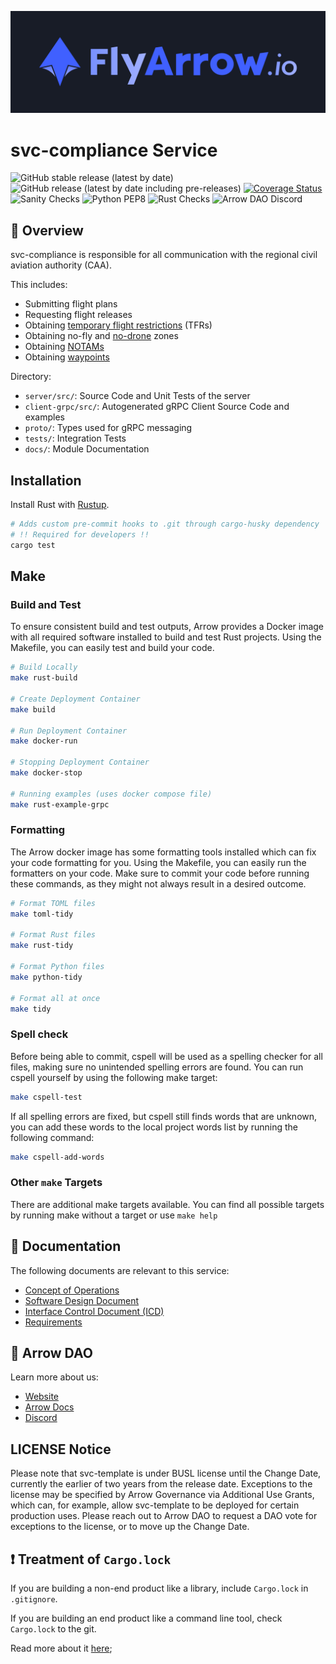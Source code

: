 ![Arrow Banner](https://github.com/Arrow-air/tf-github/raw/main/src/templates/doc-banner-services.png)

# svc-compliance Service

![GitHub stable release (latest by date)](https://img.shields.io/github/v/release/Arrow-air/svc-compliance?sort=semver&color=green) ![GitHub release (latest by date including pre-releases)](https://img.shields.io/github/v/release/Arrow-air/svc-compliance?include_prereleases) [![Coverage Status](https://coveralls.io/repos/github/Arrow-air/svc-compliance/badge.svg?branch=develop)](https://coveralls.io/github/Arrow-air/svc-compliance)
![Sanity Checks](https://github.com/arrow-air/svc-compliance/actions/workflows/sanity_checks.yml/badge.svg?branch=develop) ![Python PEP8](https://github.com/arrow-air/svc-compliance/actions/workflows/python_ci.yml/badge.svg?branch=develop) ![Rust Checks](https://github.com/arrow-air/svc-compliance/actions/workflows/rust_ci.yml/badge.svg?branch=develop) 
![Arrow DAO Discord](https://img.shields.io/discord/853833144037277726?style=plastic)

## :telescope: Overview

svc-compliance is responsible for all communication with the regional civil aviation authority (CAA).

This includes:
- Submitting flight plans
- Requesting flight releases
- Obtaining [temporary flight restrictions](https://www.faa.gov/uas/getting_started/temporary_flight_restrictions) (TFRs)
- Obtaining no-fly and [no-drone](https://www.faa.gov/uas/resources/community_engagement/no_drone_zone) zones
- Obtaining [NOTAMs](https://www.faa.gov/about/initiatives/notam/what_is_a_notam)
- Obtaining [waypoints](https://www.faa.gov/air_traffic/flight_info/aeronav/aero_data/loc_id_search/fixes_waypoints/)

Directory:
- `server/src/`: Source Code and Unit Tests of the server
- `client-grpc/src/`: Autogenerated gRPC Client Source Code and examples
- `proto/`: Types used for gRPC messaging
- `tests/`: Integration Tests
- `docs/`: Module Documentation

## Installation

Install Rust with [Rustup](https://www.rust-lang.org/tools/install).

```bash
# Adds custom pre-commit hooks to .git through cargo-husky dependency
# !! Required for developers !!
cargo test
```

## Make

### Build and Test

To ensure consistent build and test outputs, Arrow provides a Docker image with all required software installed to build and test Rust projects.
Using the Makefile, you can easily test and build your code.

```bash
# Build Locally
make rust-build

# Create Deployment Container
make build

# Run Deployment Container
make docker-run

# Stopping Deployment Container
make docker-stop

# Running examples (uses docker compose file)
make rust-example-grpc
```

### Formatting

The Arrow docker image has some formatting tools installed which can fix your code formatting for you.
Using the Makefile, you can easily run the formatters on your code.
Make sure to commit your code before running these commands, as they might not always result in a desired outcome.

```bash
# Format TOML files
make toml-tidy

# Format Rust files
make rust-tidy

# Format Python files
make python-tidy

# Format all at once
make tidy
```

### Spell check

Before being able to commit, cspell will be used as a spelling checker for all files, making sure no unintended spelling errors are found.
You can run cspell yourself by using the following make target:
```bash
make cspell-test
```

If all spelling errors are fixed, but cspell still finds words that are unknown, you can add these words to the local project words list by running the following command:
```bash
make cspell-add-words
```

### Other `make` Targets

There are additional make targets available. You can find all possible targets by running make without a target or use `make help`

## :scroll: Documentation
The following documents are relevant to this service:
- [Concept of Operations](./docs/conops.md)
- [Software Design Document](./docs/sdd.md)
- [Interface Control Document (ICD)](./docs/icd.md)
- [Requirements](https://nocodb.arrowair.com/dashboard/#/nc/view/d1bb0a51-e22f-4b91-b1c5-66f11f4f861b)

## :busts_in_silhouette: Arrow DAO
Learn more about us:
- [Website](https://www.arrowair.com/)
- [Arrow Docs](https://www.arrowair.com/docs/intro)
- [Discord](https://discord.com/invite/arrow)

## LICENSE Notice

Please note that svc-template is under BUSL license until the Change Date, currently the earlier of two years from the release date. Exceptions to the license may be specified by Arrow Governance via Additional Use Grants, which can, for example, allow svc-template to be deployed for certain production uses. Please reach out to Arrow DAO to request a DAO vote for exceptions to the license, or to move up the Change Date.

## :exclamation: Treatment of `Cargo.lock`
If you are building a non-end product like a library, include `Cargo.lock` in `.gitignore`.

If you are building an end product like a command line tool, check `Cargo.lock` to the git. 

Read more about it [here](https://doc.rust-lang.org/cargo/guide/cargo-toml-vs-cargo-lock.html);

